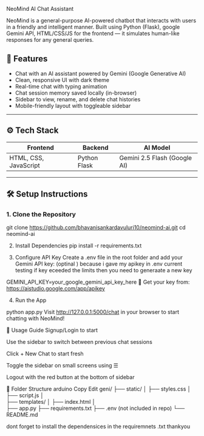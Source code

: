  NeoMind AI Chat Assistant

NeoMind is a general-purpose AI-powered chatbot that interacts with users in a friendly and intelligent manner. Built using Python (Flask), google  Gemini API, HTML/CSS/JS for the frontend — it simulates human-like responses for any general queries.

## 🚀 Features

- Chat with an AI assistant powered by Gemini (Google Generative AI)
- Clean, responsive UI with dark theme
- Real-time chat with typing animation
- Chat session memory saved locally (in-browser)
- Sidebar to view, rename, and delete chat histories
- Mobile-friendly layout with toggleable sidebar

---

## ⚙️ Tech Stack

| Frontend              | Backend          | AI Model                     |
|-----------------------|------------------|------------------------------|
| HTML, CSS, JavaScript | Python Flask     | Gemini 2.5 Flash (Google AI) |

---

## 🛠 Setup Instructions

### 1. Clone the Repository
git clone https://github.com/bhavanisankardavuluri10/neomind-ai.git
cd neomind-ai

2. Install Dependencies
pip install -r requirements.txt

3. Configure API Key
Create a .env file in the root folder and add your Gemini API key:  (optinal ) because i gave my apikey in .env current testing if key eceeded the limits then you need to generaate a new key 

GEMINI_API_KEY=your_google_gemini_api_key_here
🔑 Get your key from: https://aistudio.google.com/app/apikey

4. Run the App

python app.py
Visit http://127.0.0.1:5000/chat in your browser to start chatting with NeoMind!

🧪 Usage Guide
Signup/Login to start

Use the sidebar to switch between previous chat sessions

Click + New Chat to start fresh

Toggle the sidebar on small screens using ☰

Logout with the red button at the bottom of sidebar

📁 Folder Structure
arduino
Copy
Edit
geni/
├── static/
│   ├── styles.css
│   ├── script.js
│  
├── templates/
│   ├── index.html
│  
├── app.py
├── requirements.txt
├── .env (not included in repo)
└── README.md


dont forget to install the dependensices in the requiremnets .txt thankyou





